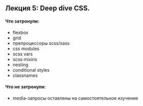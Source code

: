## Лекция 5: Deep dive CSS.


#### Что затронули:

- flexbox
- grid
- препроцессоры scss/sass
- css modules
- scss vars
- scss mixins
- nesting
- conditional styles
- classnames


#### Что не затронули:

- media-запросы оставлены на самостоятельное изучение
